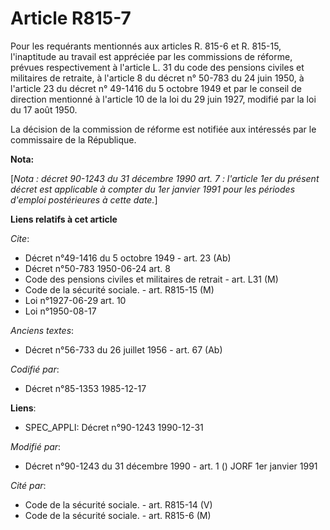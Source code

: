 # Article R815-7

Pour les requérants mentionnés aux articles R. 815-6 et R. 815-15, l'inaptitude au travail est appréciée par les commissions
de réforme, prévues respectivement à l'article L. 31 du code des pensions civiles et militaires de retraite, à l'article 8 du
décret n° 50-783 du 24 juin 1950, à l'article 23 du décret n° 49-1416 du 5 octobre 1949 et par le conseil de direction
mentionné à l'article 10 de la loi du 29 juin 1927, modifié par la loi du 17 août 1950. 

La décision de la commission de réforme est notifiée aux intéressés par le commissaire de la République.

**Nota:**

[*Nota : décret 90-1243 du 31 décembre 1990 art. 7 : l'article 1er du présent décret est applicable à compter du 1er janvier
1991 pour les périodes d'emploi postérieures à cette date.*]

**Liens relatifs à cet article**

_Cite_:

  - Décret n°49-1416 du 5 octobre 1949 - art. 23 (Ab)
  - Décret n°50-783 1950-06-24 art. 8
  - Code des pensions civiles et militaires de retrait - art. L31 (M)
  - Code de la sécurité sociale. - art. R815-15 (M)
  - Loi n°1927-06-29 art. 10
  - Loi n°1950-08-17

_Anciens textes_:

  - Décret n°56-733 du 26 juillet 1956 - art. 67 (Ab)

_Codifié par_:

  - Décret n°85-1353 1985-12-17

**Liens**:

  - SPEC_APPLI: Décret n°90-1243 1990-12-31

_Modifié par_:

  - Décret n°90-1243 du 31 décembre 1990 - art. 1 () JORF 1er janvier 1991

_Cité par_:

  - Code de la sécurité sociale. - art. R815-14 (V)
  - Code de la sécurité sociale. - art. R815-6 (M)
